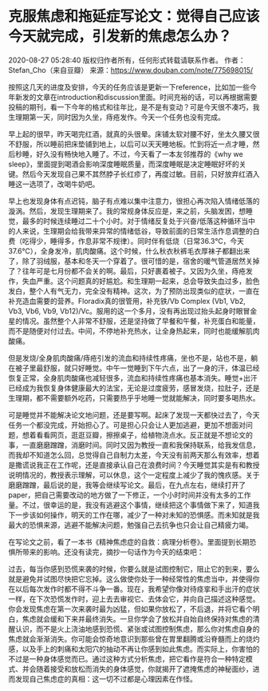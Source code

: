 # 克服焦虑和拖延症写论文：觉得自己应该今天就完成，引发新的焦虑怎么办？
2020-08-27 05:28:40
版权归作者所有，任何形式转载请联系作者。
作者：Stefan_Cho（来自豆瓣）
来源：https://www.douban.com/note/775698015/

按照这几天的进度及安排，今天的任务应该是更新一下reference，比如加一些今年新发的文章在introduction和discussion里面。时间充裕的话，可以再根据需要投稿的期刊，看一下今年的格式和往年比，是不是有变动？可是今天很不凑巧，我生理期第一天，同时因为久坐，痔疮发作。今天一个任务也没有完成。

早上起的很早，昨天喝完红酒，就真的头很晕。床铺太软对腰不好，坐太久腰又很不舒服，所以睡前把床垫铺到地上，以后可以天天睡地板。忙到将近一点才睡，然后秒睡，好久没有畅快地入睡了。不过，今天看了一本友邻推荐的《why we sleep》，里面提到喝酒会影响深度睡眠质量，而深度睡眠是决定睡眠好坏的关键。然后今天发现自己果不其然脖子长红疹了，再度过敏。目前，只好放弃红酒入睡这一选项了，改喝牛奶吧。

早上也发现身体有点迟钝，脑子有点难以集中注意力，很担心再次陷入情绪低落的漩涡。然后，发现生理期来了。我的常规身体反应是，来之前，头脑发困，想睡觉，最多的时候连续睡过二十个小时。对于情绪反复处于兴奋/低落这种循环当中的人来说，生理期会给我带来异常的情绪低谷，导致前面的日常生活作息调整的白费（吃得少，睡得多，作息非常不规律）。同时伴有低烧（日常36.3℃，今天37.6℃），全身发冷，肌肉酸痛。这个时候，什么秋衣秋裤毛衣厚袜子都翻出来了，除了羽绒服，基本和冬天一个穿着了。很可惜的是，宿舍的暖气管道居然关掉了？往年可是七月份都不会关的啊。最后，只好裹着被子。又因为久坐，痔疮发作，失血严重。这个问题真的好尴尬。和生理期一起来，总会导致失血过多，脸色发白，整个人有气无力，完全没有精神。这次，为了预防出现类似的症状，一直在补充造血需要的营养。Floradix真的很管用，补充铁/Vb Complex (Vb1, Vb2, Vb3, Vb6, Vb9, Vb12)/Vc。服用的这一个多月，没有再出现过抬头起身时眼冒金星的情况。虽然整个人非常不舒服，还是坚持做了早餐和午餐，补充蛋白和能量，而不是随便对付过去。中间，不停地补充热水，让全身热起来，同时也能缓解肌肉酸痛。

但是发烧/全身肌肉酸痛/痔疮引发的流血和持续性疼痛，坐也不是，站也不是，躺在被子里最舒服，就只好睡觉。中午一觉睡到下午六点，出了一身的汗，体温已经恢复正常，全身肌肉酸痛也减轻很多，流血和持续性疼痛也基本消失。睡觉+出汗已经成为我恢复身体健康最大的法宝，无论是过度疲劳，感冒发烧，拉肚子，还是生理期，都不需要额外吃药，只需要热乎乎地睡一觉就能解决，同时要多喝热水。

可是睡觉并不能解决论文地问题，还是要写啊。起床了发现一天都快过去了，今天任务一个都没完成，开始担心了。可是担心只会让人更加逃避，更加不想面对问题，想着看看网页，逛逛豆瓣，擦擦桌子，给植物浇点水。反正就是不想论文的事，一直磨磨蹭蹭，消磨时间。同时又因为教授一直和我保持联系，给我发信息，而我却不知道怎么回，总觉得自己自制力太差，今天没有前两天那么有效率，想着是撒谎说我正在工作呢，还是直接承认自己在浪费时间？今天睡觉其实是有和教授说明情况的，教授表示理解，可以休息，这个一定程度上减少了我的愧疚感。关于磨磨蹭蹭，最后说的是，我等会继续写论文。最后，在九点左右，继续打开了paper，把自己需要改动的地方做了一下修正，一个小时时间并没有太多的工作量。不过，很幸运的是，我没有逃避这个事情，继续把这个事情做下来了，知道我下一步该如何操作，明天的工作在哪，减少了一种对未知的恐惧感。而未知就是我最大的恐惧来源，逃避不能解决问题，勉强自己去抗争也只会让自己精疲力竭。

在写论文之前，看了一本书《精神焦虑症的自救：病理分析卷》。里面提到长期恐惧所带来的影响。还没有读完，摘抄一句话作为今天的结束吧：

 过去，每当你感到恐慌来袭的时候，你要么就是试图控制它，阻止它的到来，要么就是避免并试图尽快把它忘掉。这么做使你处于一种经常性的焦虑当中，并使得你在以后每次发作时都不得不斗争一番。现在，我希望你像对待痉挛和手出汗的症状一样，在下次恐慌发作时，迎上去去审视它、去体会它，并向自己描述这种感觉。
你会发现焦虑在第一次来袭时最为凶猛，但如果你放松了，不后退，并将它看个明白，焦虑就会缓和下来并最终消失。一旦你学会了放松并自始自终保持对焦虑的清醒认识，而不是火上浇油地感到恐慌、紧张或试图控制焦虑，那么你对焦虑自身的焦虑就会渐渐消失。你可能会惊奇地意识到那些曾在胃里翻腾或沿脊髓而上的烧灼感，以及手上的刺痛和太阳穴的抽动不再让你感到如此焦虑。而实际上，你害怕的不过是一种身体感觉而已。通过这种方式分析焦虑，把它看作是符合一种特定模式、并会随着接受和放松而消失的身体感觉，你就揭开了遮掩焦虑的神秘面纱，进而发现自己焦虑症的真相：这一切不过都是心理因素在作怪。

